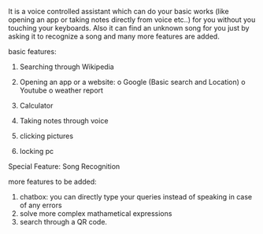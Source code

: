 It is a voice controlled assistant which can do your basic works (like opening an app or taking notes directly from voice etc..) for you without you touching your keyboards. 
Also it can find an unknown song for you just by asking it to recognize a song and many more features are added.

basic features:

1.	Searching through Wikipedia

2.	Opening an app or a website:
  o	Google (Basic search and Location)
  o	Youtube
  o weather report
  
3.	Calculator
4.	Taking notes through voice
5. clicking pictures
6. locking pc
 



Special Feature: Song Recognition


more features to be added:
1. chatbox: you can directly type your queries instead of speaking in case of any errors
2. solve more complex mathametical expressions
3. search through a QR code.
